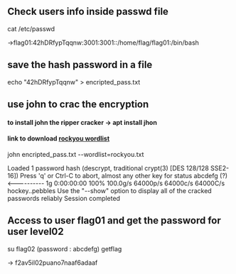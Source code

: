 ## Check users info inside passwd file
cat /etc/passwd

->flag01:42hDRfypTqqnw:3001:3001::/home/flag/flag01:/bin/bash

## save the hash password in a file 
echo "42hDRfypTqqnw" > encripted_pass.txt

## use john to crac the encryption
#### to install john the ripper cracker -> apt install jhon
#### link to download [rockyou wordlist](https://github.com/brannondorsey/naive-hashcat/releases/download/data/rockyou.txt)
john encripted_pass.txt --wordlist=rockyou.txt

Loaded 1 password hash (descrypt, traditional crypt(3) [DES 128/128 SSE2-16])
Press 'q' or Ctrl-C to abort, almost any other key for status
abcdefg          (?) <----------
1g 0:00:00:00 100% 100.0g/s 64000p/s 64000c/s 64000C/s hockey..pebbles
Use the "--show" option to display all of the cracked passwords reliably
Session completed

## Access to user flag01 and get the password for user level02
su flag02 (password : abcdefg)
getflag

-> f2av5il02puano7naaf6adaaf